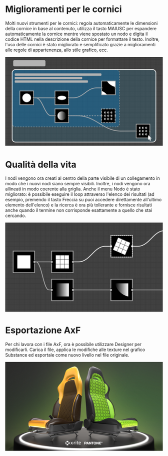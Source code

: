 # Miglioramenti per le cornici
Molti nuovi strumenti per le cornici: regola automaticamente le dimensioni della cornice in base al contenuto, utilizza il tasto MAIUSC per espandere automaticamente la cornice mentre viene spostato un nodo e digita il codice HTML nella descrizione della cornice per formattare il testo.
Inoltre, l'uso delle cornici è stato migliorato e semplificato grazie a miglioramenti alle regole di appartenenza, allo stile grafico, ecc.

![visual](feature_1.png)

# Qualità della vita
I nodi vengono ora creati al centro della parte visibile di un collegamento in modo che i nuovi nodi siano sempre visibili. Inoltre, i nodi vengono ora allineati in modo coerente alla griglia.
Anche il menu Nodo è stato migliorato: è possibile eseguire il loop attraverso l'elenco dei risultati (ad esempio, premendo il tasto Freccia su puoi accedere direttamente all'ultimo elemento dell'elenco) e la ricerca è ora più tollerante e fornisce risultati anche quando il termine non corrisponde esattamente a quello che stai cercando.

![visual](feature_2.png)

# Esportazione AxF
Per chi lavora con i file AxF, ora è possibile utilizzare Designer per modificarli. Carica il file, applica le modifiche alle texture nel grafico Substance ed esportale come nuovo livello nel file originale.

![visual](feature_3.png)